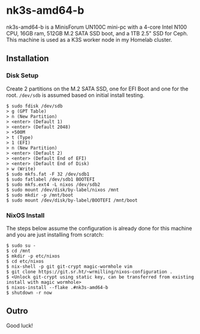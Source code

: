 # nk3s-amd64-b

nk3s-amd64-b is a MinisForum UN100C mini-pc with a 4-core Intel N100 CPU, 16GB ram, 512GB M.2 SATA SSD boot, and a 1TB 2.5" SSD for Ceph. This machine is used as a K3S worker node in my Homelab cluster.

## Installation

### Disk Setup

Create 2 partitions on the M.2 SATA SSD, one for EFI Boot and one for the root. `/dev/sdb` is assumed based on initial install testing.

```
$ sudo fdisk /dev/sdb
> g (GPT Table)
> n (New Partition)
> <enter> (Default 1)
> <enter> (Default 2048)
> +500M
> t (Type)
> 1 (EFI)
> n (New Partition)
> <enter> (Default 2)
> <enter> (Default End of EFI)
> <enter> (Default End of Disk)
> w (Write)
$ sudo mkfs.fat -F 32 /dev/sdb1
$ sudo fatlabel /dev/sdb1 BOOTEFI
$ sudo mkfs.ext4 -L nixos /dev/sdb2
$ sudo mount /dev/disk/by-label/nixos /mnt
$ sudo mkdir -p /mnt/boot
$ sudo mount /dev/disk/by-label/BOOTEFI /mnt/boot
```

### NixOS Install

The steps below assume the configuration is already done for this machine and you are just installing from scratch:

```
$ sudo su -
$ cd /mnt
$ mkdir -p etc/nixos
$ cd etc/nixos
$ nix-shell -p git git-crypt magic-wormhole vim
$ git clone https://git.sr.ht/~wrmilling/nixos-configuration .
$ <Unlock git-crypt using static key, can be transferred from existing install with magic wormhole>
$ nixos-install --flake .#nk3s-amd64-b
$ shutdown -r now
```

## Outro

Good luck!